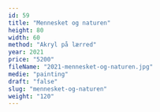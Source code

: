 ```yaml
---
id: 59
title: "Mennesket og naturen"
height: 80
width: 60
method: "Akryl på lærred"
year: 2021
price: "5200"
fileName: "2021-mennesket-og-naturen.jpg"
medie: "painting"
draft: "false"
slug: "mennesket-og-naturen"
weight: "120"
---
```

